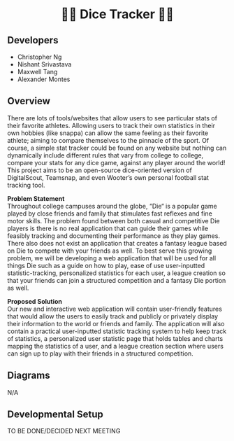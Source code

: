 <h1 align="center">🥤🎲 Dice Tracker 🎲🥤</h1>

## Developers
- Christopher Ng
- Nishant Srivastava
- Maxwell Tang
- Alexander Montes

## Overview    
There are lots of tools/websites that allow users to see particular stats of their favorite athletes. Allowing users to track their own statistics in their own hobbies (like snappa) can allow the same feeling as their favorite athlete; aiming to compare themselves to the pinnacle of the sport. Of course, a simple stat tracker could be found on any website but nothing can dynamically include different rules that vary from college to college, compare your stats for any dice game, against any player around the world! This project aims to be an open-source dice-oriented version of DigitalScout, Teamsnap, and even Wooter’s own personal football stat tracking tool.

<b>Problem Statement</b>
<br>
Throughout college campuses around the globe, “Die“ is a popular game played by close friends and family that stimulates fast reflexes and fine motor skills. The problem found between both casual and competitive Die players is there is no real application that can guide their games while feasibly tracking and documenting their performance as they play games. There also does not exist an application that creates a fantasy league based on Die to compete with your friends as well. To best serve this growing problem, we will be developing a web application that will be used for all things Die such as a guide on how to play, ease of use user-inputted statistic-tracking, personalized statistics for each user, a league creation so that your friends can join a structured competition and a fantasy Die portion as well.

<b>Proposed Solution</b>
<br>
Our new and interactive web application will contain user-friendly features that would allow the users to easily track and publicly or privately display their information to the world or friends and family. The application will also contain a practical user-inputted statistic tracking system to help keep track of statistics, a personalized user statistic page that holds tables and charts mapping the statistics of a user, and a league creation section where users can sign up to play with their friends in a structured competition.

## Diagrams
N/A

## Developmental Setup
TO BE DONE/DECIDED NEXT MEETING
